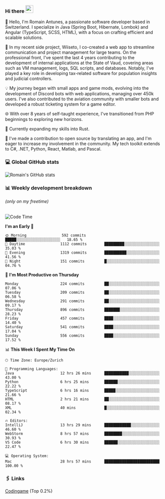 ### Hi there <img src="https://media.giphy.com/media/hvRJCLFzcasrR4ia7z/giphy.gif" width="25px" height="25px">

👋 Hello, I'm Romain Antunes, a passionate software developer based in Switzerland. I specialize in Java (Spring Boot, Hibernate, Lombok) and Angular (TypeScript, SCSS, HTML), with a focus on crafting efficient and scalable solutions.

🚀 In my recent side project, Wiiseto, I co-created a web app to streamline communication and project management for large teams. On the professional front, I've spent the last 4 years contributing to the development of internal applications at the State of Vaud, covering areas such as VM management, logs, SQL scripts, and databases. Notably, I've played a key role in developing tax-related software for population insights and judicial controllers.

💡 My journey began with small apps and game mods, evolving into the development of Discord bots with web applications, managing over 450k users. I've also contributed to the aviation community with smaller bots and developed a robust ticketing system for a game editor.

🌐 With over 8 years of self-taught experience, I've transitioned from PHP beginnings to exploring new horizons.

🌱 Currently expanding my skills into Rust.

🤝 I've made a contribution to open source by translating an app, and I'm eager to increase my involvement in the community. My tech toolkit extends to C#, .NET, Python, React, Matlab, and Pascal.



### 💻 Global GitHub stats
![Romain's GitHub stats](https://github-readme-streak-stats.herokuapp.com/?user=romainantunes&theme=dark)


### 📊 Weekly development breakdown 
###### *(only on my freetime)*

<!--START_SECTION:wakastats-->
![Code Time](http://img.shields.io/badge/Code%20Time-1%2C629%20hrs%201%20min-blue)

**I'm an Early 🐤** 

```text
🌞 Morning                592 commits         █████░░░░░░░░░░░░░░░░░░░░   18.65 % 
🌆 Daytime                1112 commits        █████████░░░░░░░░░░░░░░░░   35.03 % 
🌃 Evening                1319 commits        ██████████░░░░░░░░░░░░░░░   41.56 % 
🌙 Night                  151 commits         █░░░░░░░░░░░░░░░░░░░░░░░░   04.76 % 
```
📅 **I'm Most Productive on Thursday** 

```text
Monday                   224 commits         ██░░░░░░░░░░░░░░░░░░░░░░░   07.06 % 
Tuesday                  209 commits         ██░░░░░░░░░░░░░░░░░░░░░░░   06.58 % 
Wednesday                291 commits         ██░░░░░░░░░░░░░░░░░░░░░░░   09.17 % 
Thursday                 896 commits         ███████░░░░░░░░░░░░░░░░░░   28.23 % 
Friday                   457 commits         ████░░░░░░░░░░░░░░░░░░░░░   14.40 % 
Saturday                 541 commits         ████░░░░░░░░░░░░░░░░░░░░░   17.04 % 
Sunday                   556 commits         ████░░░░░░░░░░░░░░░░░░░░░   17.52 % 
```


📊 **This Week I Spent My Time On** 

```text
🕑︎ Time Zone: Europe/Zurich

💬 Programming Languages: 
Java                     12 hrs 26 mins      ███████████░░░░░░░░░░░░░░   43.00 % 
Python                   6 hrs 25 mins       ██████░░░░░░░░░░░░░░░░░░░   22.22 % 
TypeScript               6 hrs 16 mins       █████░░░░░░░░░░░░░░░░░░░░   21.66 % 
HTML                     2 hrs 21 mins       ██░░░░░░░░░░░░░░░░░░░░░░░   08.17 % 
XML                      40 mins             █░░░░░░░░░░░░░░░░░░░░░░░░   02.34 % 

🔥 Editors: 
IntelliJ                 13 hrs 29 mins      ████████████░░░░░░░░░░░░░   46.60 % 
WebStorm                 8 hrs 57 mins       ████████░░░░░░░░░░░░░░░░░   30.93 % 
VS Code                  6 hrs 30 mins       ██████░░░░░░░░░░░░░░░░░░░   22.47 % 

💻 Operating System: 
Mac                      28 hrs 57 mins      █████████████████████████   100.00 % 
```


<!--END_SECTION:wakastats-->

### 🖇 Links

[Codingame](https://www.codingame.com/profile/defc3ee5279aecc1bb6114e1f994ea9b3325423) (Top 0.2%)
